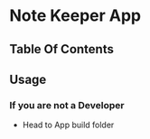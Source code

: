 # Note Keeper App

## Table Of Contents

## Usage

### If you are not a Developer
* Head to App build folder

